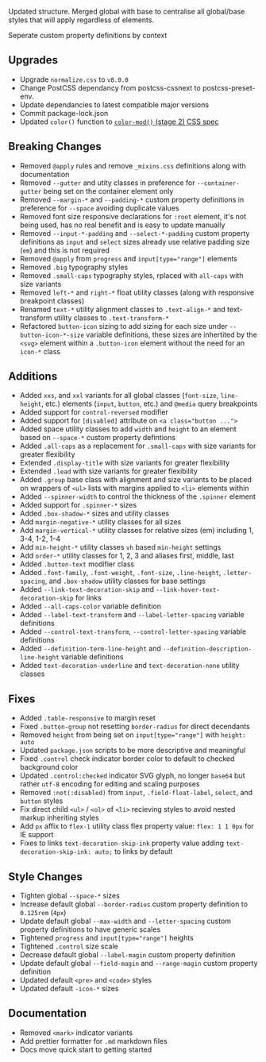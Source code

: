 Updated structure. Merged global with base to centralise all global/base styles that will apply regardless of elements.

Seperate custom property definitions by context

## Upgrades

- Upgrade `normalize.css` to `v8.0.0`
- Change PostCSS dependancy from postcss-cssnext to postcss-preset-env.
- Update dependancies to latest compatible major versions
- Commit package-lock.json
- Updated `color()` function to [`color-mod()` (stage 2) CSS spec](https://www.w3.org/TR/css-color-4/#funcdef-color-mod)

## Breaking Changes

- Removed `@apply` rules and remove `_mixins.css` definitions along with documentation
- Removed `--gutter` and utity classes in preference for `--container-gutter` being set on the container element only
- Removed `--margin-*` and `--padding-*` custom property definitions in preference for `--space` avoiding duplicate values
- Removed font size responsive declarations for `:root` element, it's not being used, has no real benefit and is easy to update manually
- Removed `--input-*-padding` and `--select-*-padding` custom property definitions as `input` and `select` sizes already use relative padding size (`em`) and this is not required
- Removed `@apply` from `progress` and `input[type="range"]` elements
- Removed `.big` typography styles
- Removed `.small-caps` typography styles, rplaced with `all-caps` with size variants
- Removed `left-*` and `right-*` float utility classes (along with responsive breakpoint classes)
- Renamed `text-*` utility alignment classes to `.text-align-*` and text-transform utility classes to `.text-transform-*`
- Refactored `button-icon` sizing to add sizing for each size under `--button-icon-*-size` variable definitions, these sizes are inhertited by the `<svg>` element within a `.button-icon` element without the need for an `icon-*` class

## Additions

- Added `xxs`, and `xxl` variants for all global classes (`font-size`, `line-height`, etc.) elements (`input`, `button`, etc.) and `@media` query breakpoints
- Added support for `control-reversed` modifier
- Added support for `[disabled]` attribute on `<a class="button ...">`
- Added space utility classes to add `width` and `height` to an element based on `--space-*` custom property defintions
- Added `.all-caps` as a replacement for `.small-caps` with size variants for greater flexibility
- Extended `.display-title` with size variants for greater flexibility
- Extended `.lead` with size variants for greater flexibility
- Added `.group` base class with alignment and size variants to be placed on wrappers of `<ul>` lists with margins applied to `<li>` elements within
- Added `--spinner-width` to control the thickness of the `.spinner` element
- Added support for `.spinner-*` sizes
- Added `.box-shadow-*` sizes and utility classes
- Add `margin-negative-*` utility classes for all sizes
- Add `margin-vertical-*` utility classes for relative sizes (em) including 1, 3-4, 1-2, 1-4
- Add `min-height-*` utility classes `vh` based `min-height` settings
- Add `order-*` utility classes for 1, 2, 3 and aliases first, middle, last
- Added `.button-text` modifier class
- Added `.font-family`, `.font-weight`, `.font-size`, `.line-height`, `.letter-spacing`, and `.box-shadow` utility classes for base settings
- Added `--link-text-decoration-skip` and `--link-hover-text-decoration-skip` for links
- Added `--all-caps-color` variable definition
- Added `--label-text-transform` and `--label-letter-spacing` variable definitions
- Added `--control-text-transform`, `--control-letter-spacing` variable definitions
- Added `--definition-term-line-height` and `--definition-description-line-height` variable definitions
- Added `text-decoration-underline` and `text-decoration-none` utility classes

## Fixes

- Added `.table-responsive` to margin reset
- Fixed `.button-group` not resetting `border-radius` for direct decendants
- Removed `height` from being set on `input[type="range"]` with `height: auto`
- Updated `package.json` scripts to be more descriptive and meaningful
- Fixed `.control` check indicator border color to default to checked background color
- Updated `.control:checked` indicator SVG glyph, no longer `base64` but rather `utf-8` encoding for editing and scaling purposes
- Removed `:not(:disabled)` from `input`, `.field-float-label`, `select`, and `button` styles
- Fix direct child `<ul>` / `<ol>` of `<li>` recieving styles to avoid nested markup inheriting styles
- Add `px` affix to `flex-1` utility class flex property value: `flex: 1 1 0px` for IE support
- Fixes to links `text-decoration-skip-ink` property value adding `text-decoration-skip-ink: auto;` to links by default

## Style Changes

- Tighten global `--space-*` sizes
- Increase default global `--border-radius` custom property definition to `0.125rem` (`4px`)
- Update default global `--max-width` and `--letter-spacing` custom property definitions to have generic scales
- Tightened `progress` and `input[type="range"]` heights
- Tightened `.control` size scale
- Decrease default global `--label-magin` custom property definition
- Update default global `--field-magin` and `--range-magin` custom property definition
- Updated default `<pre>` and `<code>` styles
- Updated default `-icon-*` sizes

## Documentation

- Removed `<mark>` indicator variants
- Add prettier formatter for `.md` markdown files
- Docs move quick start to getting started
